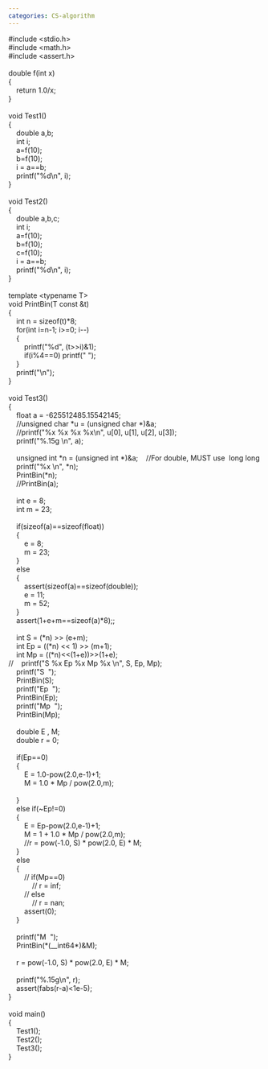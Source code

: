 ```yaml
---
categories: CS-algorithm
---
```

<div>#include &lt;stdio.h&gt;<br />#include &lt;math.h&gt;<br />#include &lt;assert.h&gt;<br /><br />double f(int x)<br />{<br />&nbsp;&nbsp; &nbsp;return 1.0/x;<br />}<br /><br />void Test1()<br />{<br />&nbsp;&nbsp; &nbsp;double a,b;<br />&nbsp;&nbsp; &nbsp;int i;<br />&nbsp;&nbsp; &nbsp;a=f(10);<br />&nbsp;&nbsp; &nbsp;b=f(10);<br />&nbsp;&nbsp; &nbsp;i = a==b;<br />&nbsp;&nbsp; &nbsp;printf("%d\n", i);<br />}<br /><br />void Test2()<br />{<br />&nbsp;&nbsp; &nbsp;double a,b,c;<br />&nbsp;&nbsp; &nbsp;int i;<br />&nbsp;&nbsp; &nbsp;a=f(10);<br />&nbsp;&nbsp; &nbsp;b=f(10);<br />&nbsp;&nbsp; &nbsp;c=f(10);<br />&nbsp;&nbsp; &nbsp;i = a==b;<br />&nbsp;&nbsp; &nbsp;printf("%d\n", i);<br />}<br /><br />template &lt;typename T&gt;<br />void PrintBin(T const &amp;t)<br />{<br />&nbsp;&nbsp; &nbsp;int n = sizeof(t)*8;<br />&nbsp;&nbsp; &nbsp;for(int i=n-1; i&gt;=0; i--)<br />&nbsp;&nbsp; &nbsp;{<br />&nbsp;&nbsp; &nbsp;&nbsp;&nbsp; &nbsp;printf("%d", (t&gt;&gt;i)&amp;1);<br />&nbsp;&nbsp; &nbsp;&nbsp;&nbsp; &nbsp;if(i%4==0) printf(" ");<br />&nbsp;&nbsp; &nbsp;}<br />&nbsp;&nbsp; &nbsp;printf("\n");<br />}<br /><br />void Test3()<br />{<br />&nbsp;&nbsp; &nbsp;float a = -625512485.15542145;<br />&nbsp;&nbsp; &nbsp;//unsigned char *u = (unsigned char *)&amp;a;<br />&nbsp;&nbsp; &nbsp;//printf("%x %x %x %x\n", u[0], u[1], u[2], u[3]);<br />&nbsp;&nbsp; &nbsp;printf("%.15g \n", a);<br />&nbsp;&nbsp; &nbsp;<br />&nbsp;&nbsp; &nbsp;unsigned int *n = (unsigned int *)&amp;a;&nbsp;&nbsp; &nbsp;//For double, MUST use&nbsp; long long<br />&nbsp;&nbsp; &nbsp;printf("%x \n", *n);<br />&nbsp;&nbsp; &nbsp;PrintBin(*n);<br />&nbsp;&nbsp; &nbsp;//PrintBin(a);<br />&nbsp;&nbsp; &nbsp;<br />&nbsp;&nbsp; &nbsp;int e = 8;<br />&nbsp;&nbsp; &nbsp;int m = 23;<br />&nbsp;&nbsp; &nbsp;<br />&nbsp;&nbsp; &nbsp;if(sizeof(a)==sizeof(float))<br />&nbsp;&nbsp; &nbsp;{<br />&nbsp;&nbsp; &nbsp;&nbsp;&nbsp; &nbsp;e = 8;<br />&nbsp;&nbsp; &nbsp;&nbsp;&nbsp; &nbsp;m = 23;<br />&nbsp;&nbsp; &nbsp;}<br />&nbsp;&nbsp; &nbsp;else<br />&nbsp;&nbsp; &nbsp;{<br />&nbsp;&nbsp; &nbsp;&nbsp;&nbsp; &nbsp;assert(sizeof(a)==sizeof(double));<br />&nbsp;&nbsp; &nbsp;&nbsp;&nbsp; &nbsp;e = 11;<br />&nbsp;&nbsp; &nbsp;&nbsp;&nbsp; &nbsp;m = 52;<br />&nbsp;&nbsp; &nbsp;}<br />&nbsp;&nbsp; &nbsp;assert(1+e+m==sizeof(a)*8);;<br />&nbsp;&nbsp; &nbsp;<br />&nbsp;&nbsp; &nbsp;int S = (*n) &gt;&gt; (e+m);<br />&nbsp;&nbsp; &nbsp;int Ep = ((*n) &lt;&lt; 1) &gt;&gt; (m+1);<br />&nbsp;&nbsp; &nbsp;int Mp = ((*n)&lt;&lt;(1+e))&gt;&gt;(1+e);<br />//&nbsp;&nbsp; &nbsp;printf("S %x Ep %x Mp %x \n", S, Ep, Mp);<br />&nbsp;&nbsp; &nbsp;printf("S&nbsp; ");<br />&nbsp;&nbsp; &nbsp;PrintBin(S);<br />&nbsp;&nbsp; &nbsp;printf("Ep&nbsp; ");<br />&nbsp;&nbsp; &nbsp;PrintBin(Ep);<br />&nbsp;&nbsp; &nbsp;printf("Mp&nbsp; ");<br />&nbsp;&nbsp; &nbsp;PrintBin(Mp);<br />&nbsp;&nbsp; &nbsp;<br />&nbsp;&nbsp; &nbsp;double E , M;<br />&nbsp;&nbsp; &nbsp;double r = 0;<br />&nbsp;&nbsp; &nbsp;<br />&nbsp;&nbsp; &nbsp;if(Ep==0)<br />&nbsp;&nbsp; &nbsp;{<br />&nbsp;&nbsp; &nbsp;&nbsp;&nbsp; &nbsp;E = 1.0-pow(2.0,e-1)+1;<br />&nbsp;&nbsp; &nbsp;&nbsp;&nbsp; &nbsp;M = 1.0 * Mp / pow(2.0,m);<br />&nbsp;&nbsp; &nbsp;&nbsp;&nbsp; &nbsp;<br />&nbsp;&nbsp; &nbsp;}<br />&nbsp;&nbsp; &nbsp;else if(~Ep!=0)<br />&nbsp;&nbsp; &nbsp;{<br />&nbsp;&nbsp; &nbsp;&nbsp;&nbsp; &nbsp;E = Ep-pow(2.0,e-1)+1;<br />&nbsp;&nbsp; &nbsp;&nbsp;&nbsp; &nbsp;M = 1 + 1.0 * Mp / pow(2.0,m);<br />&nbsp;&nbsp; &nbsp;&nbsp;&nbsp; &nbsp;//r = pow(-1.0, S) * pow(2.0, E) * M;<br />&nbsp;&nbsp; &nbsp;}<br />&nbsp;&nbsp; &nbsp;else<br />&nbsp;&nbsp; &nbsp;{<br />&nbsp;&nbsp; &nbsp;&nbsp;&nbsp; &nbsp;// if(Mp==0)<br />&nbsp;&nbsp; &nbsp;&nbsp;&nbsp; &nbsp;&nbsp;&nbsp; &nbsp;// r = inf;<br />&nbsp;&nbsp; &nbsp;&nbsp;&nbsp; &nbsp;// else<br />&nbsp;&nbsp; &nbsp;&nbsp;&nbsp; &nbsp;&nbsp;&nbsp; &nbsp;// r = nan;<br />&nbsp;&nbsp; &nbsp;&nbsp;&nbsp; &nbsp;assert(0);<br />&nbsp;&nbsp; &nbsp;}<br />&nbsp;&nbsp; &nbsp;<br />&nbsp;&nbsp; &nbsp;printf("M&nbsp; ");<br />&nbsp;&nbsp; &nbsp;PrintBin(*(__int64*)&amp;M);<br />&nbsp;&nbsp; &nbsp;<br />&nbsp;&nbsp; &nbsp;r = pow(-1.0, S) * pow(2.0, E) * M;<br />&nbsp;&nbsp; &nbsp;<br />&nbsp;&nbsp; &nbsp;printf("%.15g\n", r);<br />&nbsp;&nbsp; &nbsp;assert(fabs(r-a)&lt;1e-5);<br />}<br /><br />void main()<br />{<br />&nbsp;&nbsp; &nbsp;Test1();<br />&nbsp;&nbsp; &nbsp;Test2();<br />&nbsp;&nbsp; &nbsp;Test3();<br />}</div>